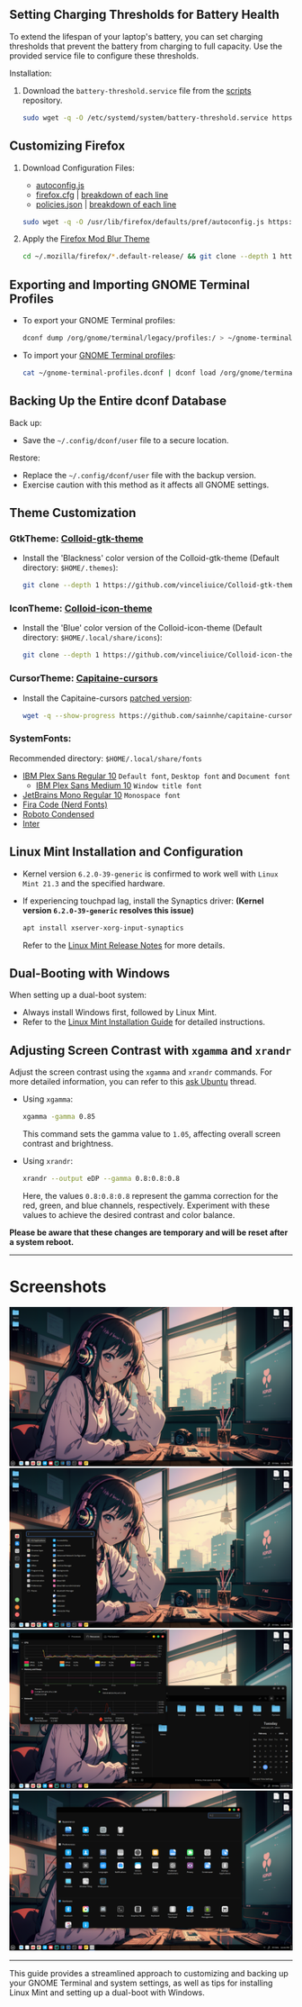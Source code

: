 ## Setting Charging Thresholds for Battery Health

To extend the lifespan of your laptop's battery, you can set charging thresholds that prevent the battery from charging to full capacity. Use the provided service file to configure these thresholds.

Installation:

1. Download the `battery-threshold.service` file from the [scripts](https://github.com/sakshiagrwal/Scripts/blob/dev/Linux/etc/systemd/system/battery-threshold.service) repository.

   ```sh
   sudo wget -q -O /etc/systemd/system/battery-threshold.service https://raw.githubusercontent.com/sakshiagrwal/Scripts/dev/Linux/etc/systemd/system/battery-threshold.service && sudo systemctl enable --now battery-threshold.service
   ```

## Customizing Firefox

1. Download Configuration Files:
   - [autoconfig.js](https://github.com/sakshiagrwal/Scripts/blob/main/Windows/Extra/autoconfig.js)
   - [firefox.cfg](https://github.com/sakshiagrwal/Scripts/blob/dev/Linux/usr/lib/firefox/firefox.cfg) | [breakdown of each line](https://github.com/sakshiagrwal/Scripts/commit/29d90e6f4b727b24824584da56e5965cb43d94ea)
   - [policies.json](https://github.com/sakshiagrwal/Scripts/blob/dev/Linux/usr/lib/firefox/distribution/policies.json) | [breakdown of each line](https://github.com/sakshiagrwal/Scripts/commit/258124948b51033265574a73336131482e22fc2e)

   ```sh
   sudo wget -q -O /usr/lib/firefox/defaults/pref/autoconfig.js https://raw.githubusercontent.com/sakshiagrwal/Scripts/dev/Linux/usr/lib/firefox/defaults/pref/autoconfig.js && sudo wget -q -O /usr/lib/firefox/firefox.cfg https://raw.githubusercontent.com/sakshiagrwal/Scripts/dev/Linux/usr/lib/firefox/firefox.cfg && sudo wget -q -O /usr/lib/firefox/distribution/policies.json https://raw.githubusercontent.com/sakshiagrwal/Scripts/dev/Linux/usr/lib/firefox/distribution/policies.json
   ```
  
2. Apply the [Firefox Mod Blur Theme](https://github.com/datguypiko/Firefox-Mod-Blur)

   ```sh
   cd ~/.mozilla/firefox/*.default-release/ && git clone --depth 1 https://github.com/datguypiko/Firefox-Mod-Blur chrome && cd chrome/ && rm -rf !(ASSETS|*.css) .[^.]*
   ```

## Exporting and Importing GNOME Terminal Profiles

- To export your GNOME Terminal profiles:

  ```sh
  dconf dump /org/gnome/terminal/legacy/profiles:/ > ~/gnome-terminal-profiles.dconf
  ```

- To import your [GNOME Terminal profiles](https://github.com/sakshiagrwal/Dotfiles/blob/main/bash/gnome-terminal-profiles.dconf):

  ```sh
  cat ~/gnome-terminal-profiles.dconf | dconf load /org/gnome/terminal/legacy/profiles:/
  ```

## Backing Up the Entire dconf Database

Back up:

- Save the `~/.config/dconf/user` file to a secure location.

Restore:

- Replace the `~/.config/dconf/user` file with the backup version.
- Exercise caution with this method as it affects all GNOME settings.

## Theme Customization

### GtkTheme: [Colloid-gtk-theme](https://github.com/vinceliuice/Colloid-gtk-theme)

- Install the 'Blackness' color version of the Colloid-gtk-theme (Default directory: `$HOME/.themes`):

  ```sh
  git clone --depth 1 https://github.com/vinceliuice/Colloid-gtk-theme && cd Colloid-gtk-theme && ./install.sh --color dark --tweaks black rimless && cd .. && rm -rf Colloid-gtk-theme
  ```

### IconTheme: [Colloid-icon-theme](https://github.com/vinceliuice/Colloid-icon-theme)

- Install the 'Blue' color version of the Colloid-icon-theme (Default directory: `$HOME/.local/share/icons`):

  ```sh
  git clone --depth 1 https://github.com/vinceliuice/Colloid-icon-theme && cd Colloid-icon-theme && ./install.sh && cd .. && rm -rf Colloid-icon-theme
  ```

### CursorTheme: [Capitaine-cursors](https://github.com/keeferrourke/capitaine-cursors)

- Install the Capitaine-cursors [patched version](https://github.com/sainnhe/capitaine-cursors):

  ```sh
  wget -q --show-progress https://github.com/sainnhe/capitaine-cursors/releases/download/r5/Linux.zip && unzip -q Linux.zip -d Capitaine-Cursors && cd Capitaine-Cursors/ && mv 'Capitaine Cursors' ~/.icons/Capitaine-Cursors && cd .. && rm -rf Capitaine-Cursors Linux.zip
  ```

### SystemFonts:
Recommended directory: `$HOME/.local/share/fonts`

- [IBM Plex Sans Regular 10](https://fonts.google.com/specimen/IBM+Plex+Sans) `Default font`, `Desktop font` and `Document font`
   - [IBM Plex Sans Medium 10]() `Window title font`
- [JetBrains Mono Regular 10](https://www.jetbrains.com/lp/mono) `Monospace font`
- [Fira Code (Nerd Fonts)](https://github.com/ryanoasis/nerd-fonts/releases/latest)
- [Roboto Condensed](https://fonts.google.com/specimen/Roboto+Condensed)
- [Inter](https://fonts.google.com/specimen/Inter)

## Linux Mint Installation and Configuration

- Kernel version `6.2.0-39-generic` is confirmed to work well with `Linux Mint 21.3` and the specified hardware.
- If experiencing touchpad lag, install the Synaptics driver: **(Kernel version `6.2.0-39-generic` resolves this issue)**

  ```sh
  apt install xserver-xorg-input-synaptics
  ```

  Refer to the [Linux Mint Release Notes](https://linuxmint.com/rel_virginia.php) for more details.

## Dual-Booting with Windows

When setting up a dual-boot system:

- Always install Windows first, followed by Linux Mint.
- Refer to the [Linux Mint Installation Guide](https://linuxmint-installation-guide.readthedocs.io/en/latest/multiboot.html) for detailed instructions.

## Adjusting Screen Contrast with `xgamma` and `xrandr`

Adjust the screen contrast using the `xgamma` and `xrandr` commands. For more detailed information, you can refer to this [ask Ubuntu](https://askubuntu.com/questions/91195/how-do-i-adjust-the-screen-contrast) thread.

- Using `xgamma`:

  ```sh
  xgamma -gamma 0.85
  ```

  This command sets the gamma value to `1.05`, affecting overall screen contrast and brightness.

- Using `xrandr`:

  ```sh
  xrandr --output eDP --gamma 0.8:0.8:0.8
  ```

  Here, the values `0.8:0.8:0.8` represent the gamma correction for the red, green, and blue channels, respectively. Experiment with these values to achieve the desired contrast and color balance.

**Please be aware that these changes are temporary and will be reset after a system reboot.**

---
# Screenshots

![Screenshot1](/Screenshot1.png)
![Screenshot2](/Screenshot2.png)
![Screenshot3](/Screenshot3.png)
![Screenshot4](/Screenshot4.png)

---

This guide provides a streamlined approach to customizing and backing up your GNOME Terminal and system settings, as well as tips for installing Linux Mint and setting up a dual-boot with Windows.
